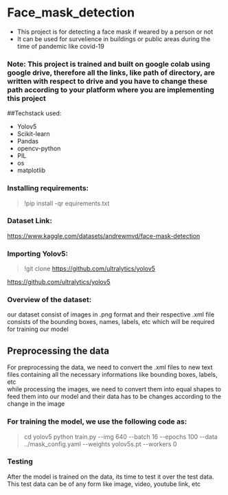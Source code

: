 # Face_mask_detection
* This project is for detecting a face mask if weared by a person or not
* It can be used for survelience in buildings or public areas during the time of pandemic like covid-19

### Note: This project is trained and built on google colab using google drive, therefore all the links, like path of directory, are written with respect to drive and you have to change these path according to your platform where you are implementing this project
  
##Techstack used:
* Yolov5
* Scikit-learn
* Pandas
* opencv-python
* PIL
* os
* matplotlib
### Installing requirements:
>!pip install -qr equirements.txt
### Dataset Link:
https://www.kaggle.com/datasets/andrewmvd/face-mask-detection
### Importing Yolov5:
>!git clone https://github.com/ultralytics/yolov5

https://github.com/ultralytics/yolov5

### Overview of the dataset:
our dataset consist of images in .png format and their respective .xml file consists of the bounding boxes, names, labels, etc which will be required for training our model

## Preprocessing the data
For preprocessing the data, we need to convert the .xml files to new text files containing all the necessary informations like bounding boxes, labels, etc<br/>
while processing the images, we need to convert them into equal shapes to feed them into our model and their data has to be changes according to the change in the image

### For training the model, we use the following code as:
>cd yolov5
>python train.py --img 640 --batch 16 --epochs 100 --data ../mask_config.yaml --weights yolov5s.pt --workers 0

###  Testing
After the model is trained on the data, its time to test it over the test data.<br/>
This test data can be of any form like image, video, youtube link, etc








